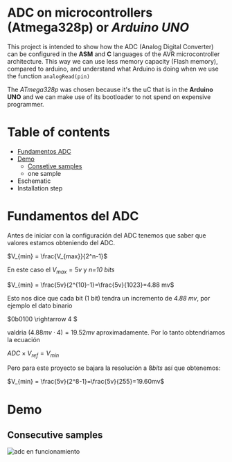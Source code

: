 # ADC on microcontrollers (Atmega328p) or *Arduino UNO*

This project is intended to show how the ADC (Analog Digital Converter) can be configured in the **ASM** and **C** languages of the AVR microcontroller architecture. This way we can use less memory capacity (Flash memory), compared to arduino, and understand what Arduino is doing when we use the function `analogRead(pin)`

The *ATmega328p* was chosen because it's the uC that is in the **Arduino UNO** and we can make use of its bootloader to not spend on expensive programmer.


# Table of contents

- [Fundamentos ADC](#fundamentos-del-adc)
- [Demo](#demo)
    - [Consetive samples](#consecutive-samples)
    - one sample
- Eschematic
- Installation step

# Fundamentos del ADC

Antes de iniciar con la configuración del ADC tenemos que saber que valores estamos obteniendo del ADC.

$V_{min} = \frac{V_{max}}{2^n-1}$

En este caso el $V_{max}=5v$ y *n=10 bits*

$V_{min} = \frac{5v}{2^{10}-1}=\frac{5v}{1023}=4.88 mv$

Esto nos dice que cada bit (1 bit) tendra un incremento de *4.88 mv*, por ejemplo el dato binario 

$0b0100 \rightarrow 4 $ 

valdria ($4.88mv \cdot 4 ) = 19.52mv$ aproximadamente.
Por lo tanto obtendriamos la ecuación

$ADC \times V_{ref} = V_{min}$

Pero para este proyecto se bajara la resolución a $8 bits$ así que obtenemos:

$V_{min} = \frac{5v}{2^8-1}=\frac{5v}{255}=19.60mv$

# Demo
## Consecutive samples
![adc en funcionamiento](https://media.giphy.com/media/GETaiFQgjzHZXZr7D3/giphy.gif)
